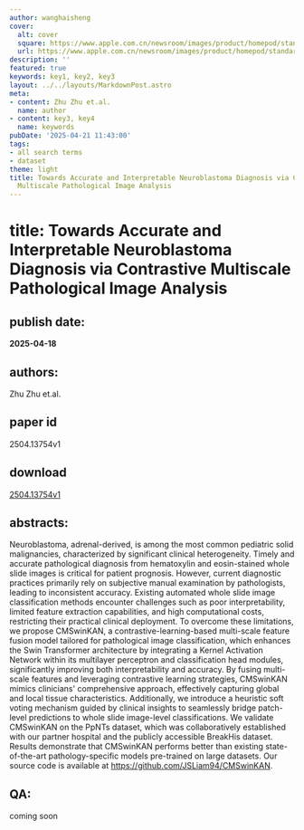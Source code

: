 ```yaml
---
author: wanghaisheng
cover:
  alt: cover
  square: https://www.apple.com.cn/newsroom/images/product/homepod/standard/Apple-HomePod-hero-230118_big.jpg.large_2x.jpg
  url: https://www.apple.com.cn/newsroom/images/product/homepod/standard/Apple-HomePod-hero-230118_big.jpg.large_2x.jpg
description: ''
featured: true
keywords: key1, key2, key3
layout: ../../layouts/MarkdownPost.astro
meta:
- content: Zhu Zhu et.al.
  name: author
- content: key3, key4
  name: keywords
pubDate: '2025-04-21 11:43:00'
tags:
- all search terms
- dataset
theme: light
title: Towards Accurate and Interpretable Neuroblastoma Diagnosis via Contrastive
  Multiscale Pathological Image Analysis
---
```


# title: Towards Accurate and Interpretable Neuroblastoma Diagnosis via Contrastive Multiscale Pathological Image Analysis 
## publish date: 
**2025-04-18** 
## authors: 
  Zhu Zhu et.al. 
## paper id
2504.13754v1
## download
[2504.13754v1](http://arxiv.org/abs/2504.13754v1)
## abstracts:
Neuroblastoma, adrenal-derived, is among the most common pediatric solid malignancies, characterized by significant clinical heterogeneity. Timely and accurate pathological diagnosis from hematoxylin and eosin-stained whole slide images is critical for patient prognosis. However, current diagnostic practices primarily rely on subjective manual examination by pathologists, leading to inconsistent accuracy. Existing automated whole slide image classification methods encounter challenges such as poor interpretability, limited feature extraction capabilities, and high computational costs, restricting their practical clinical deployment. To overcome these limitations, we propose CMSwinKAN, a contrastive-learning-based multi-scale feature fusion model tailored for pathological image classification, which enhances the Swin Transformer architecture by integrating a Kernel Activation Network within its multilayer perceptron and classification head modules, significantly improving both interpretability and accuracy. By fusing multi-scale features and leveraging contrastive learning strategies, CMSwinKAN mimics clinicians' comprehensive approach, effectively capturing global and local tissue characteristics. Additionally, we introduce a heuristic soft voting mechanism guided by clinical insights to seamlessly bridge patch-level predictions to whole slide image-level classifications. We validate CMSwinKAN on the PpNTs dataset, which was collaboratively established with our partner hospital and the publicly accessible BreakHis dataset. Results demonstrate that CMSwinKAN performs better than existing state-of-the-art pathology-specific models pre-trained on large datasets. Our source code is available at https://github.com/JSLiam94/CMSwinKAN.
## QA:
coming soon
